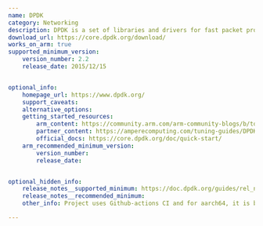 ```yaml
---
name: DPDK
category: Networking
description: DPDK is a set of libraries and drivers for fast packet processing.
download_url: https://core.dpdk.org/download/
works_on_arm: true
supported_minimum_version:
    version_number: 2.2
    release_date: 2015/12/15


optional_info:
    homepage_url: https://www.dpdk.org/
    support_caveats:
    alternative_options:
    getting_started_resources:
        arm_content: https://community.arm.com/arm-community-blogs/b/tools-software-ides-blog/posts/dpdk-optimization-on-arm
        partner_content: https://amperecomputing.com/tuning-guides/DPDK-setup-and-tuning-guide
        official_docs: https://core.dpdk.org/doc/quick-start/
    arm_recommended_minimum_version:
        version_number:
        release_date:


optional_hidden_info:
    release_notes__supported_minimum: https://doc.dpdk.org/guides/rel_notes/release_2_2.html
    release_notes__recommended_minimum:
    other_info: Project uses Github-actions CI and for aarch64, it is built through cross-compilation.

---
```


